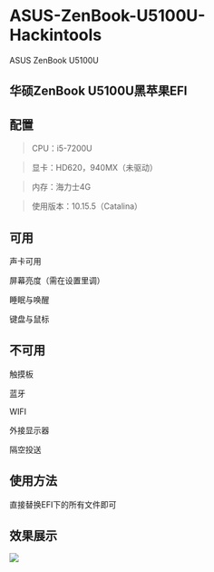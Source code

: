 # ASUS-ZenBook-U5100U-Hackintools
ASUS ZenBook U5100U

## 华硕ZenBook U5100U黑苹果EFI

## 配置
 > CPU：i5-7200U

 > 显卡：HD620，940MX（未驱动）

 > 内存：海力士4G
 
 > 使用版本：10.15.5（Catalina）

## 可用
 声卡可用

 屏幕亮度（需在设置里调）

 睡眠与唤醒

 键盘与鼠标

## 不可用
 触摸板
 
 蓝牙
 
 WIFI
 
 外接显示器
 
 隔空投送

## 使用方法
 直接替换EFI下的所有文件即可
 
## 效果展示
![](https://github.com/Bztiks/ASUS-ZenBook-UX510UQ-Hackintools/blob/Bztik/QQ%E5%9B%BE%E7%89%8720220701215006.jpg)
